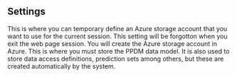 ﻿## Settings

This is where you can temporary define an Azure storage account that you 
want to use for the current session. This setting will be forgotton
when you exit the web page session. You will create the Azure storage 
account in Azure. This is where you must store the PPDM data model. It 
is also used to store data access definitions, prediction sets among others,
but these are created automatically by the system.